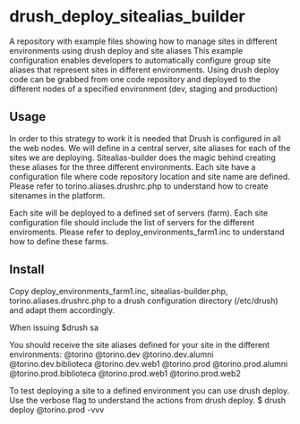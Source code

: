 drush_deploy_sitealias_builder
==============================

A repository with example files showing how to manage sites in different environments using drush deploy and site aliases
This example configuration enables developers to automatically configure group site aliases that represent sites in different environments. Using drush deploy code can be grabbed from one code repository and deployed to the different nodes of a specified environment (dev, staging and production)

Usage
--------
In order to this strategy to work it is needed that Drush is configured in all the web nodes. We will define in a central server, site aliases for each of the sites we are deploying. Sitealias-builder does the magic behind creating these aliases for the three different environments. Each site have a configuration file where code repository location and site name are defined. Please refer to torino.aliases.drushrc.php to understand how to create sitenames in the platform.

Each site will be deployed to a defined set of servers (farm). Each site configuration file should include the list of servers for the different enviroments. Please refer to deploy_environments_farm1.inc to understand how to define these farms.

Install
--------
Copy deploy_environments_farm1.inc, sitealias-builder.php, torino.aliases.drushrc.php to a drush configuration directory (/etc/drush) and adapt them accordingly.

When issuing 
$drush sa

You should receive the site aliases defined for your site in the different environments:
@torino
@torino.dev
@torino.dev.alumni
@torino.dev.biblioteca
@torino.dev.web1
@torino.prod
@torino.prod.alumni
@torino.prod.biblioteca
@torino.prod.web1
@torino.prod.web2

To test deploying a site to a defined environment you can use drush deploy. Use the verbose flag to understand the actions from drush deploy.
$ drush deploy @torino.prod -vvv
